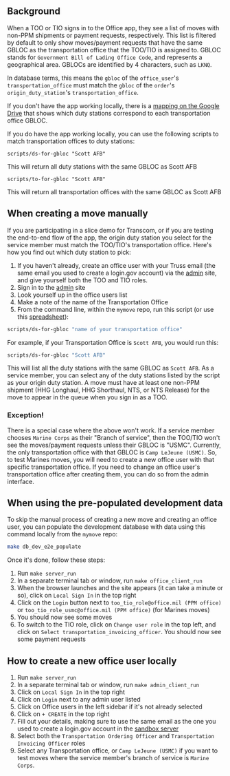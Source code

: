 ## Background

When a TOO or TIO signs in to the Office app, they see a list of moves with non-PPM shipments or payment requests, respectively. This list is filtered by default to only show moves/payment requests that have the same GBLOC as the transportation office that the TOO/TIO is assigned to. GBLOC stands for `Government Bill of Lading Office Code`, and represents a geographical area. GBLOCs are identified by 4 characters, such as `LKNQ`.

In database terms, this means the `gbloc` of the `office_user`'s `transportation_office` must match the `gbloc` of the `order`'s `origin_duty_station`'s `transportation_office`.

If you don't have the app working locally, there is a [mapping on the Google Drive](https://docs.google.com/spreadsheets/d/1jMdHFmDbZP1CvIPQ_NYq0Fpht_svKGFRiykOgnpUZ5c/edit#gid=856605341) that shows which duty stations correspond to each transportation office GBLOC. 

If you do have the app working locally, you can use the following scripts to match transportation offices to duty stations:

```shell
scripts/ds-for-gbloc "Scott AFB"
```
This will return all duty stations with the same GBLOC as Scott AFB

```shell
scripts/to-for-gbloc "Scott AFB"
```
This will return all transportation offices with the same GBLOC as Scott AFB

## When creating a move manually

If you are participating in a slice demo for Transcom, or if you are testing the end-to-end flow of the app, the origin duty station you select for the service member must match the TOO/TIO's transportation office. Here's how you find out which duty station to pick:

1. If you haven't already, create an office user with your Truss email (the same email you used to create a login.gov account) via the [admin](https://admin.stg.move.mil) site, and give yourself both the TOO and TIO roles.
2. Sign in to the [admin](https://admin.stg.move.mil) site
3. Look yourself up in the office users list
4. Make a note of the name of the Transportation Office
5. From the command line, within the `mymove` repo, run this script (or use this [spreadsheet](https://docs.google.com/spreadsheets/d/1jMdHFmDbZP1CvIPQ_NYq0Fpht_svKGFRiykOgnpUZ5c/edit#gid=856605341)):
```sh
scripts/ds-for-gbloc "name of your transportation office"
```
For example, if your Transportation Office is `Scott AFB`, you would run this:
```sh
scripts/ds-for-gbloc "Scott AFB"
```
This will list all the duty stations with the same GBLOC as `Scott AFB`. As a service member, you can select any of the duty stations listed by the script as your origin duty station.  A move must have at least one non-PPM shipment (HHG Longhaul, HHG Shorthaul, NTS, or NTS Release) for the move to appear in the queue when you sign in as a TOO.

### Exception!
There is a special case where the above won't work. If a service member chooses `Marine Corps` as their "Branch of service", then the TOO/TIO won't see the moves/payment requests unless their GBLOC is "USMC". Currently, the only transportation office with that GBLOC is `Camp LeJeune (USMC)`. So, to test Marines moves, you will need to create a new office user with that specific transportation office. If you need to change an office user's transportation office after creating them, you can do so from the admin interface.

## When using the pre-populated development data

To skip the manual process of creating a new move and creating an office user, you can populate the development database with data using this command locally from the `mymove` repo:
```sh
make db_dev_e2e_populate
```
Once it's done, follow these steps:
1. Run `make server_run`
2. In a separate terminal tab or window, run `make office_client_run`
3. When the browser launches and the site appears (it can take a minute or so), click on `Local Sign In` in the top right
4. Click on the `Login` button next to `too_tio_role@office.mil (PPM office)` or `too_tio_role_usmc@office.mil (PPM office)` (for Marines moves)
5. You should now see some moves
6. To switch to the TIO role, click on `Change user role` in the top left, and click on `Select transportation_invoicing_officer`. You should now see some payment requests

## How to create a new office user locally

1. Run `make server_run`
2. In a separate terminal tab or window, run `make admin_client_run`
3. Click on `Local Sign In` in the top right
4. Click on `Login` next to any admin user listed
5. Click on Office users in the left sidebar if it's not already selected
6. Click on `+ CREATE` in the top right
7. Fill out your details, making sure to use the same email as the one you used to create a login.gov account in the [sandbox server](https://idp.int.identitysandbox.gov/sign_up/enter_email)
8. Select both the `Transportation Ordering Officer` and `Transportation Invoicing Officer` roles
9. Select any Transportation office, or `Camp LeJeune (USMC)` if you want to test moves where the service member's branch of service is `Marine Corps`.
